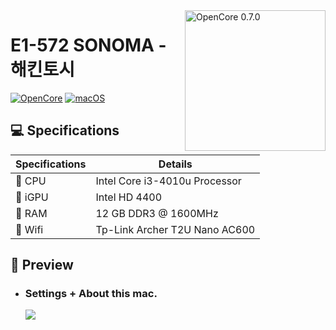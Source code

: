 <img align="right" src="https://raw.githubusercontent.com/acidanthera/OpenCorePkg/master/Docs/Logos/OpenCore_with_text_Small.png" alt="OpenCore 0.7.0" width="225">

# E1-572 SONOMA - 해킨토시
[![OpenCore](https://img.shields.io/badge/OpenCore-0.9.9-blue.svg)](https://github.com/acidanthera/OpenCorePkg)
[![macOS](https://img.shields.io/badge/macOS-Ventura-yellow.svg)]()

## 💻 Specifications

| Specifications | Details                                                  |
| ------------------- | ------------------------------------------- |
| 🍣 CPU    | Intel Core i3-4010u Processor    					|
| 🍞 iGPU          | Intel HD 4400   		    |
| 🍟 RAM | 12 GB DDR3 @ 1600MHz              |
| 🍋 Wifi          | Tp-Link Archer T2U Nano AC600           |

## 🍙 Preview 

- ### Settings + About this mac.

  <img src="https://github.com/Birdabo404/E1-572_Ventura/blob/main/screenshots/settings%2Binfo.png" >
